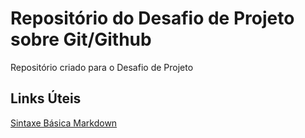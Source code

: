 # Repositório do Desafio de Projeto sobre Git/Github
Repositório criado para o Desafio de Projeto

## Links Úteis
[Sintaxe Básica Markdown](https://www.markdownguide.org/)
